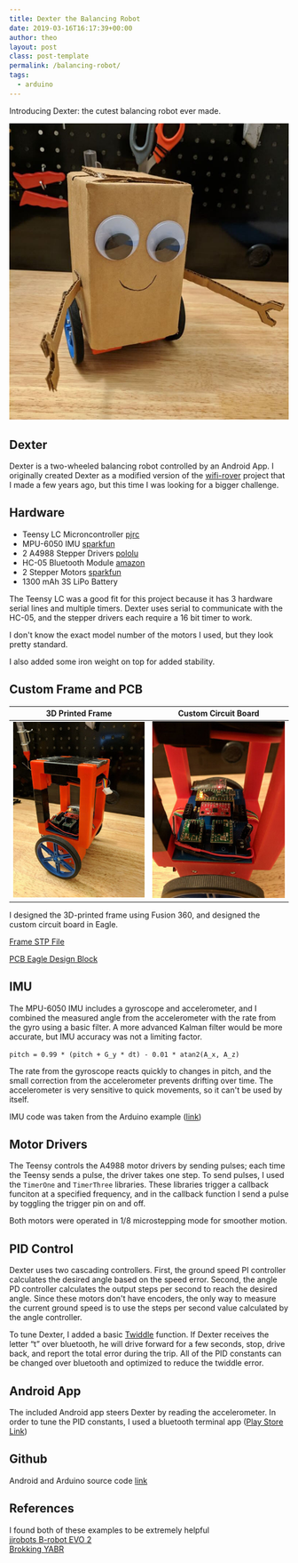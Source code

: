 ```yaml
---
title: Dexter the Balancing Robot
date: 2019-03-16T16:17:39+00:00
author: theo
layout: post
class: post-template
permalink: /balancing-robot/
tags:
  - arduino
---
```

Introducing Dexter: the cutest balancing robot ever made.

![](/assets/images/2019/dexter/dexter.jpg)
## Dexter

Dexter is a two-wheeled balancing robot controlled by an Android App. I originally created Dexter as a modified version of the [wifi-rover](https://theokanning.com/wifi-rover/) project that I made a few years ago, but this time I was looking for a bigger challenge.

## Hardware

  * Teensy LC Microncontroller&nbsp;[pjrc](https://www.pjrc.com/teensy/teensyLC.html)
  * MPU-6050 IMU&nbsp;[sparkfun](https://www.sparkfun.com/products/11028)
  * 2 A4988 Stepper Drivers&nbsp;[pololu](https://www.pololu.com/product/1182)
  * HC-05 Bluetooth Module&nbsp;[amazon](https://www.amazon.com/LeaningTech-HC-05-Module-Pass-Through-Communication/dp/B00INWZRNC)
  * 2 Stepper Motors&nbsp;[sparkfun](https://www.sparkfun.com/products/9238)
  * 1300 mAh 3S LiPo Battery

The Teensy LC was a good fit for this project because it has 3 hardware serial lines and multiple timers. Dexter uses serial to communicate with the HC-05, and the stepper drivers each require a 16 bit timer to work.

I don't know the exact model number of the motors I used, but they look pretty standard.

I also added some iron weight on top for added stability.

## Custom Frame and PCB

| 3D Printed Frame  | Custom Circuit Board |
| :---: | :---: |
|![](/assets/images/2019/dexter/frame.jpg) | ![](/assets/images/2019/dexter/pcb.jpg)|

I designed the 3D-printed frame using Fusion 360, and designed the custom circuit board in Eagle.

[Frame STP File](/assets/images/2019/dexter/dexter.step)

[PCB Eagle Design Block](/assets/images/2019/dexter/dexter.dbl)

## IMU

The MPU-6050 IMU includes a gyroscope and accelerometer, and I combined the measured angle from the accelerometer with the rate from the gyro using a basic filter. A more advanced Kalman filter would be more accurate, but IMU accuracy was not a limiting factor.

`pitch = 0.99 * (pitch + G_y * dt) - 0.01 * atan2(A_x, A_z)`

The rate from the gyroscope reacts quickly to changes in pitch, and the small correction from the accelerometer prevents drifting over time. The accelerometer is very sensitive to quick movements, so it can't be used by itself.

IMU code was taken from the Arduino example ([link](https://playground.arduino.cc/Main/MPU-6050#sketch))

## Motor Drivers

The Teensy controls the A4988 motor drivers by sending pulses; each time the Teensy sends a pulse, the driver takes one step. To send pulses, I used the&nbsp;`TimerOne`&nbsp;and&nbsp;`TimerThree`&nbsp;libraries. These libraries trigger a callback funciton at a specified frequency, and in the callback function I send a pulse by toggling the trigger pin on and off.

Both motors were operated in 1/8 microstepping mode for smoother motion.

## PID Control

Dexter uses two cascading controllers. First, the ground speed PI controller calculates the desired angle based on the speed error. Second, the angle PD controller calculates the output steps per second to reach the desired angle. Since these motors don't have encoders, the only way to measure the current ground speed is to use the steps per second value calculated by the angle controller.

To tune Dexter, I added a basic&nbsp;[Twiddle](https://www.youtube.com/watch?v=2uQ2BSzDvXs)&nbsp;function. If Dexter receives the letter &#8220;t&#8221; over bluetooth, he will drive forward for a few seconds, stop, drive back, and report the total error during the trip. All of the PID constants can be changed over bluetooth and optimized to reduce the twiddle error.

## Android App

The included Android app steers Dexter by reading the accelerometer. In order to tune the PID constants, I used a bluetooth terminal app ([Play Store Link](https://play.google.com/store/apps/details?id=com.giumig.apps.bluetoothserialmonitor&hl=en_US))

## Github

Android and Arduino source code [link](https://github.com/TheoKanning/Dexter)

## [](https://github.com/TheoKanning/Dexter#sources)References

I found both of these examples to be extremely helpful  
[jjrobots B-robot EVO 2](https://github.com/jjrobots/B-ROBOT_EVO2/tree/master/Arduino/BROBOT_EVO2)  
[Brokking YABR](http://www.brokking.net/yabr_main.html)
